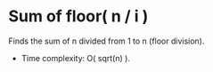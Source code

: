 # Sum of floor( n / i )
Finds the sum of n divided from 1 to n (floor division).
* Time complexity: O( sqrt(n) ).
